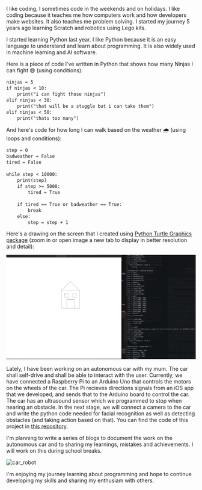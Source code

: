 I like coding, I sometimes code in the weekends and on holidays. I like coding because it teaches me how computers work and how developers make websites. It also teaches me problem solving. I started my journey 5 years ago learning Scratch and robotics using Lego kits.

I started learning Python last year. I like Python because it is an easy language to understand and learn about programming. It is also widely used in machine learning and AI software.

Here is a piece of code I've written in Python that shows how many Ninjas I can fight 😄 (using conditions):

```
ninjas = 5
if ninjas < 10:
    print("i can fight those ninjas")
elif ninjas < 30:
    print("that will be a stuggle but i can take them")
elif ninjas < 50:
    print("thats too many")
```

And here's code for how long I can walk based on the weather 🌧️ (using loops and conditions):

```
step = 0
badweather = False
tired = False

while step < 10000:
    print(step)
    if step >= 5000:
        tired = True

    if tired == True or badweather == True:
        break
    else:
        step = step + 1
```

Here's a drawing on the screen that I created using [Python Turtle Graphics package](https://docs.python.org/3/library/turtle.html) (zoom in or open image a new tab to display in better resolution and detail):

![turtle](./assets/img/turtle.png)

Lately, I have been working on an autonomous car with my mum. The car shall self-drive and shall be able to interact with the user. Currently, we have connected a Raspberry Pi to an Arduino Uno that controls the motors on the wheels of the car. The Pi recieves directions signals from an iOS app that we developed, and sends that to the Arduino board to control the car. The car has an ultrasound sensor which we programmed to stop when nearing an obstacle. In the next stage, we will connect a camera to the car and write the python code needed for facial recognition as well as detecting obstacles (and taking action based on that). You can find the code of this project in [this repository](https://github.com/HebaNAS/Yezoo).

I'm planning to write a series of blogs to document the work on the autonomous car and to sharing my learnings, mistakes and achievements. I will work on this during school breaks.

![car_robot](./assets/img/car-robot.png)

I'm enjoying my journey learning about programming and hope to continue developing my skills and sharing my enthusiam with others.

